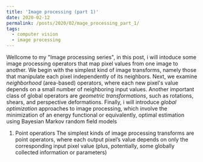 ```yaml
---
title: 'Image processing (part 1)'
date: 2020-02-12
permalink: /posts/2020/02/mage_processing_part_1/
tags:
  - computer vision
  - image processing
---
```


Wellcome to my "Image processing series", in this post, i will intoduce some image processing operators that map pixel values from one image to another. 
We begin with the simplest kind of image transforms, namely those that manipulate each pixel independently of its neighbors. Next, we examine *neighborhood* (area-based) operators, where each new pixel's value depends on a small number of neighboring input values. Another important class of global operators are *geometric transformations*, such as rotations, shears, and perspective deformations. Finally, i will introduce *global optimization* approaches to image processing, which involve the minimization of an energy functional or equivalently, optimal estimation using Bayesian Markov random field models

1. Point operatiors
The simplest kinds of image processing transforms are point operators, where each output pixel’s value depends on only the corresponding input pixel value (plus, potentially, some globally collected information or parameters)
